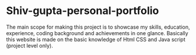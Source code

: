 # Shiv-gupta-personal-portfolio
The main scope for making this project is to showcase my skills, education, experience, coding background and achievements in one glance. Basically this website is made on the basic knowledge of Html CSS and Java script (project level only).
